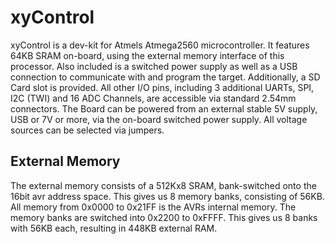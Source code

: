 # xyControl

xyControl is a dev-kit for Atmels Atmega2560 microcontroller.
It features 64KB SRAM on-board, using the external memory interface of this processor.
Also included is a switched power supply as well as a USB connection to communicate with and program the target.
Additionally, a SD Card slot is provided.
All other I/O pins, including 3 additional UARTs, SPI, I2C (TWI) and 16 ADC Channels, are accessible via standard 2.54mm connectors.
The Board can be powered from an external stable 5V supply, USB or 7V or more, via the on-board switched power supply. All voltage sources can be selected via jumpers.

## External Memory

The external memory consists of a 512Kx8 SRAM, bank-switched onto the 16bit avr address space.
This gives us 8 memory banks, consisting of 56KB. All memory from 0x0000 to 0x21FF is the AVRs internal memory. The memory banks are switched into 0x2200 to 0xFFFF.
This gives us 8 banks with 56KB each, resulting in 448KB external RAM.
